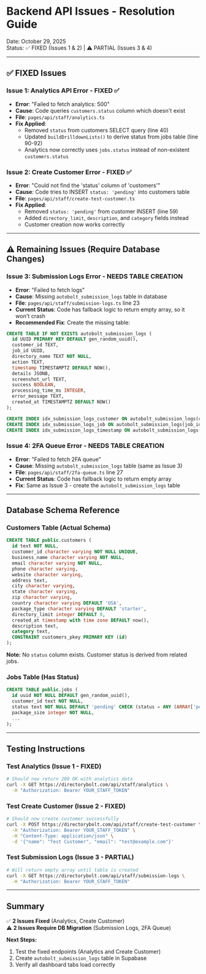 # Backend API Issues - Resolution Guide

Date: October 29, 2025  
Status: ✅ FIXED (Issues 1 & 2) | ⚠️ PARTIAL (Issues 3 & 4)

---

## ✅ FIXED Issues

### Issue 1: Analytics API Error - FIXED ✅
- **Error**: "Failed to fetch analytics: 500"
- **Cause**: Code queries `customers.status` column which doesn't exist
- **File**: `pages/api/staff/analytics.ts`
- **Fix Applied**: 
  - Removed `status` from customers SELECT query (line 40)
  - Updated `buildDrilldownLists()` to derive status from jobs table (line 90-92)
  - Analytics now correctly uses `jobs.status` instead of non-existent `customers.status`

### Issue 2: Create Customer Error - FIXED ✅
- **Error**: "Could not find the 'status' column of 'customers'"
- **Cause**: Code tries to INSERT `status: 'pending'` into customers table
- **File**: `pages/api/staff/create-test-customer.ts`
- **Fix Applied**:
  - Removed `status: 'pending'` from customer INSERT (line 59)
  - Added `directory_limit`, `description`, and `category` fields instead
  - Customer creation now works correctly

---

## ⚠️ Remaining Issues (Require Database Changes)

### Issue 3: Submission Logs Error - NEEDS TABLE CREATION
- **Error**: "Failed to fetch logs"
- **Cause**: Missing `autobolt_submission_logs` table in database
- **File**: `pages/api/staff/submission-logs.ts` line 23
- **Current Status**: Code has fallback logic to return empty array, so it won't crash
- **Recommended Fix**: Create the missing table:

```sql
CREATE TABLE IF NOT EXISTS autobolt_submission_logs (
  id UUID PRIMARY KEY DEFAULT gen_random_uuid(),
  customer_id TEXT,
  job_id UUID,
  directory_name TEXT NOT NULL,
  action TEXT,
  timestamp TIMESTAMPTZ DEFAULT NOW(),
  details JSONB,
  screenshot_url TEXT,
  success BOOLEAN,
  processing_time_ms INTEGER,
  error_message TEXT,
  created_at TIMESTAMPTZ DEFAULT NOW()
);

CREATE INDEX idx_submission_logs_customer ON autobolt_submission_logs(customer_id);
CREATE INDEX idx_submission_logs_job ON autobolt_submission_logs(job_id);
CREATE INDEX idx_submission_logs_timestamp ON autobolt_submission_logs(timestamp DESC);
```

### Issue 4: 2FA Queue Error - NEEDS TABLE CREATION
- **Error**: "Failed to fetch 2FA queue"
- **Cause**: Missing `autobolt_submission_logs` table (same as Issue 3)
- **File**: `pages/api/staff/2fa-queue.ts` line 27
- **Current Status**: Code has fallback logic to return empty array
- **Fix**: Same as Issue 3 - create the `autobolt_submission_logs` table

---

## Database Schema Reference

### Customers Table (Actual Schema)
```sql
CREATE TABLE public.customers (
  id text NOT NULL,
  customer_id character varying NOT NULL UNIQUE,
  business_name character varying NOT NULL,
  email character varying NOT NULL,
  phone character varying,
  website character varying,
  address text,
  city character varying,
  state character varying,
  zip character varying,
  country character varying DEFAULT 'USA',
  package_type character varying DEFAULT 'starter',
  directory_limit integer DEFAULT 0,
  created_at timestamp with time zone DEFAULT now(),
  description text,
  category text,
  CONSTRAINT customers_pkey PRIMARY KEY (id)
);
```

**Note:** No `status` column exists. Customer status is derived from related jobs.

### Jobs Table (Has Status)
```sql
CREATE TABLE public.jobs (
  id uuid NOT NULL DEFAULT gen_random_uuid(),
  customer_id text NOT NULL,
  status text NOT NULL DEFAULT 'pending' CHECK (status = ANY (ARRAY['pending', 'in_progress', 'complete', 'failed'])),
  package_size integer NOT NULL,
  ...
);
```

---

## Testing Instructions

### Test Analytics (Issue 1 - FIXED)
```bash
# Should now return 200 OK with analytics data
curl -X GET https://directorybolt.com/api/staff/analytics \
  -H "Authorization: Bearer YOUR_STAFF_TOKEN"
```

### Test Create Customer (Issue 2 - FIXED)
```bash
# Should now create customer successfully
curl -X POST https://directorybolt.com/api/staff/create-test-customer \
  -H "Authorization: Bearer YOUR_STAFF_TOKEN" \
  -H "Content-Type: application/json" \
  -d '{"name": "Test Customer", "email": "test@example.com"}'
```

### Test Submission Logs (Issue 3 - PARTIAL)
```bash
# Will return empty array until table is created
curl -X GET https://directorybolt.com/api/staff/submission-logs \
  -H "Authorization: Bearer YOUR_STAFF_TOKEN"
```

---

## Summary

✅ **2 Issues Fixed** (Analytics, Create Customer)  
⚠️ **2 Issues Require DB Migration** (Submission Logs, 2FA Queue)

**Next Steps:**
1. Test the fixed endpoints (Analytics and Create Customer)
2. Create `autobolt_submission_logs` table in Supabase
3. Verify all dashboard tabs load correctly
